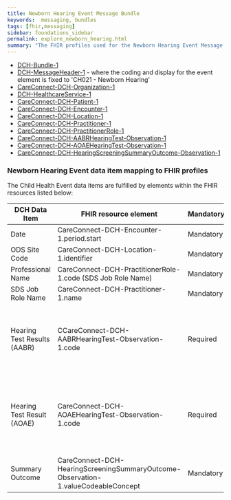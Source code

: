 ```yaml
---
title: Newborn Hearing Event Message Bundle
keywords:  messaging, bundles
tags: [fhir,messaging]
sidebar: foundations_sidebar
permalink: explore_newborn_hearing.html
summary: "The FHIR profiles used for the Newborn Hearing Event Message Bundle"
---
```


- [DCH-Bundle-1](https://fhir.nhs.uk/STU3/StructureDefinition/DCH-Bundle-1)
- [DCH-MessageHeader-1](https://fhir.nhs.uk/STU3/StructureDefinition/DCH-MessageHeader-1) - where the coding and display for the event element is fixed to 'CH021 - Newborn Hearing'
- [CareConnect-DCH-Organization-1](https://fhir.nhs.uk/STU3/StructureDefinition/CareConnect-DCH-Organization-1)
- [DCH-HealthcareService-1](https://fhir.nhs.uk/STU3/StructureDefinition/DCH-HealthcareService-1)
- [CareConnect-DCH-Patient-1](https://fhir.nhs.uk/STU3/StructureDefinition/CareConnect-DCH-Patient-1)
- [CareConnect-DCH-Encounter-1](https://fhir.nhs.uk/STU3/StructureDefinition/CareConnect-DCH-Encounter-1)
- [CareConnect-DCH-Location-1](https://fhir.nhs.uk/STU3/StructureDefinition/CareConnect-DCH-Location-1)
- [CareConnect-DCH-Practitioner-1](https://fhir.nhs.uk/STU3/StructureDefinition/CareConnect-DCH-Practitioner-1)
- [CareConnect-DCH-PractitionerRole-1](https://fhir.nhs.uk/STU3/StructureDefinition/CareConnect-DCH-PractitionerRole-1) 
- [CareConnect-DCH-AABRHearingTest-Observation-1](https://fhir.nhs.uk/STU3/StructureDefinition/CareConnect-DCH-AABRHearingTest-Observation-1)
- [CareConnect-DCH-AOAEHearingTest-Observation-1](https://fhir.nhs.uk/STU3/StructureDefinition/CareConnect-DCH-AOAEHearingTest-Observation-1)
- [CareConnect-DCH-HearingScreeningSummaryOutcome-Observation-1](https://fhir.nhs.uk/STU3/StructureDefinition/CareConnect-DCH-HearingScreeningSummaryOutcome-Observation-1)

### Newborn Hearing Event data item mapping to FHIR profiles ###

The Child Health Event data items are fulfilled by elements within the FHIR resources listed below:
                                                                     
| DCH Data Item       | FHIR resource element                                       | Mandatory/Required/Optional | Note                                                                  |
|---------------------|-------------------------------------------------------------|-----------------------------|-----------------------------------------------------------------------|
| Date                | CareConnect-DCH-Encounter-1.period.start                    | Mandatory                   |                                                                       |
| ODS Site Code       | CareConnect-DCH-Location-1.identifier                       | Mandatory                   |                                                                       |
| Professional Name   | CareConnect-DCH-PractitionerRole-1.code (SDS Job Role Name) | Mandatory                   |                                                                       |
| SDS Job Role Name   | CareConnect-DCH-Practitioner-1.name                         | Mandatory                   |                                                                       |
| Hearing Test Results (AABR) | CCareConnect-DCH-AABRHearingTest-Observation-1.code            | Required         | up to two occurrences of this resource are required, one for each ear |
| Hearing Test Result (AOAE) | CareConnect-DCH-AOAEHearingTest-Observation-1.code             | Required          | up to four occurrences of this resource are required, with two for each test performed |
| Summary Outcome     | CareConnect-DCH-HearingScreeningSummaryOutcome-Observation-1.valueCodeableConcept        | Mandatory                   |                                                                       |